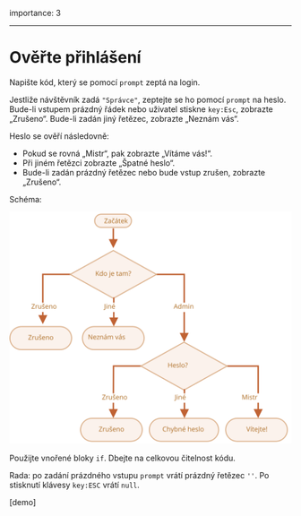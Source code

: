 importance: 3

---

# Ověřte přihlášení

Napište kód, který se pomocí `prompt` zeptá na login.

Jestliže návštěvník zadá `"Správce"`, zeptejte se ho pomocí `prompt` na heslo. Bude-li vstupem prázdný řádek nebo uživatel stiskne `key:Esc`, zobrazte „Zrušeno“. Bude-li zadán jiný řetězec, zobrazte „Neznám vás“.

Heslo se ověří následovně:

- Pokud se rovná „Mistr“, pak zobrazte „Vítáme vás!“.
- Při jiném řetězci zobrazte „Špatné heslo“.
- Bude-li zadán prázdný řetězec nebo bude vstup zrušen, zobrazte „Zrušeno“.

Schéma:

![](ifelse_task.svg)

Použijte vnořené bloky `if`. Dbejte na celkovou čitelnost kódu.

Rada: po zadání prázdného vstupu `prompt` vrátí prázdný řetězec `''`. Po stisknutí klávesy `key:ESC` vrátí `null`.

[demo]
